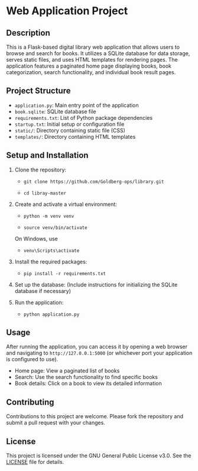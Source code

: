 # Web Application Project

## Description

This is a Flask-based digital library web application that allows users to browse and search for books. It utilizes a SQLite database for data storage, serves static files, and uses HTML templates for rendering pages. The application features a paginated home page displaying books, book categorization, search functionality, and individual book result pages.

## Project Structure
- `application.py`: Main entry point of the application
- `book.sqlite`: SQLite database file
- `requirements.txt`: List of Python package dependencies
- `startup.txt`: Initial setup or configuration file
- `static/`: Directory containing static file (CSS)
- `templates/`: Directory containing HTML templates

## Setup and Installation

1. Clone the repository:
   - ```shell
     git clone https://github.com/Goldberg-ops/library.git
   - ```
     cd libray-master
3. Create and activate a virtual environment:
   - ```
     python -m venv venv
   - ```
     source venv/bin/activate
    On Windows, use
   - ```
     venv\Scripts\activate
5. Install the required packages:
   - ```
     pip install -r requirements.txt
6. Set up the database:
(Include instructions for initializing the SQLite database if necessary)

7. Run the application:
   - ```
     python application.py
## Usage
After running the application, you can access it by opening a web browser and navigating to `http://127.0.0.1:5000` (or whichever port your application is configured to use).

- Home page: View a paginated list of books
- Search: Use the search functionality to find specific books
- Book details: Click on a book to view its detailed information

## Contributing
Contributions to this project are welcome. Please fork the repository and submit a pull request with your changes.

## License
This project is licensed under the GNU General Public License v3.0. See the [LICENSE](LICENSE) file for details.
